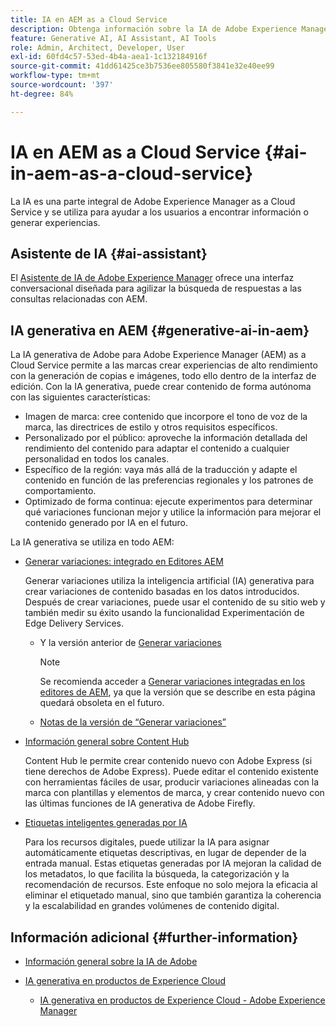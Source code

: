 ```yaml
---
title: IA en AEM as a Cloud Service
description: Obtenga información sobre la IA de Adobe Experience Manager as a Cloud Service
feature: Generative AI, AI Assistant, AI Tools
role: Admin, Architect, Developer, User
exl-id: 60fd4c57-53ed-4b4a-aea1-1c132184916f
source-git-commit: 41dd61425ce3b7536ee805580f3841e32e40ee99
workflow-type: tm+mt
source-wordcount: '397'
ht-degree: 84%

---
```


# IA en AEM as a Cloud Service {#ai-in-aem-as-a-cloud-service}

La IA es una parte integral de Adobe Experience Manager as a Cloud Service y se utiliza para ayudar a los usuarios a encontrar información o generar experiencias.

## Asistente de IA {#ai-assistant}

El [Asistente de IA de Adobe Experience Manager](/help/implementing/cloud-manager/ai-assistant-in-aem.md) ofrece una interfaz conversacional diseñada para agilizar la búsqueda de respuestas a las consultas relacionadas con AEM.

## IA generativa en AEM {#generative-ai-in-aem}

La IA generativa de Adobe para Adobe Experience Manager (AEM) as a Cloud Service permite a las marcas crear experiencias de alto rendimiento con la generación de copias e imágenes, todo ello dentro de la interfaz de edición. Con la IA generativa, puede crear contenido de forma autónoma con las siguientes características:

* Imagen de marca: cree contenido que incorpore el tono de voz de la marca, las directrices de estilo y otros requisitos específicos.
* Personalizado por el público: aproveche la información detallada del rendimiento del contenido para adaptar el contenido a cualquier personalidad en todos los canales.
* Específico de la región: vaya más allá de la traducción y adapte el contenido en función de las preferencias regionales y los patrones de comportamiento.
* Optimizado de forma continua: ejecute experimentos para determinar qué variaciones funcionan mejor y utilice la información para mejorar el contenido generado por IA en el futuro.

La IA generativa se utiliza en todo AEM:

* [Generar variaciones: integrado en Editores AEM](/help/generative-ai/generate-variations-integrated-editor.md)

  Generar variaciones utiliza la inteligencia artificial (IA) generativa para crear variaciones de contenido basadas en los datos introducidos. Después de crear variaciones, puede usar el contenido de su sitio web y también medir su éxito usando la funcionalidad Experimentación de Edge Delivery Services.

   * Y la versión anterior de [Generar variaciones](/help/generative-ai/generate-variations.md)

     >[!NOTE]
     >
     >Se recomienda acceder a [Generar variaciones integradas en los editores de AEM](/help/generative-ai/generate-variations-integrated-editor.md), ya que la versión que se describe en esta página quedará obsoleta en el futuro.

   * [Notas de la versión de “Generar variaciones”](/help/generative-ai/release-notes-generate-variations.md)

* [Información general sobre Content Hub](/help/assets/product-overview.md)

  Content Hub le permite crear contenido nuevo con Adobe Express (si tiene derechos de Adobe Express). Puede editar el contenido existente con herramientas fáciles de usar, producir variaciones alineadas con la marca con plantillas y elementos de marca, y crear contenido nuevo con las últimas funciones de IA generativa de Adobe Firefly.

* [Etiquetas inteligentes generadas por IA](/help/assets/metadata-assets-view.md#ai-smart-tags)

  Para los recursos digitales, puede utilizar la IA para asignar automáticamente etiquetas descriptivas, en lugar de depender de la entrada manual. Estas etiquetas generadas por IA mejoran la calidad de los metadatos, lo que facilita la búsqueda, la categorización y la recomendación de recursos. Este enfoque no solo mejora la eficacia al eliminar el etiquetado manual, sino que también garantiza la coherencia y la escalabilidad en grandes volúmenes de contenido digital.

<!-- 
  * [AI Assistant in Adobe Experience Manager](/help/implementing/cloud-manager/aem-ai-assistant.md)
-->

## Información adicional {#further-information}

* [Información general sobre la IA de Adobe](https://www.adobe.com/ai/overview.html?lang=es)

* [IA generativa en productos de Experience Cloud](https://experienceleague.adobe.com/es/docs/core-services/interface/features/generative-ai)

   * [IA generativa en productos de Experience Cloud - Adobe Experience Manager](https://experienceleague.adobe.com/es/docs/core-services/interface/features/generative-ai#aem)
